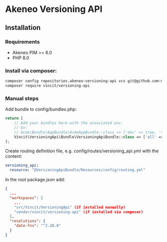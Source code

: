 # Akeneo Versioning API
## Installation
### Requirements
* Akeneo PIM >= 6.0
* PHP 8.0
### Install via composer:
```bash
composer config repositories.akeneo-versioning-api vcs git@github.com:mediataivas/akeneo-versioning-api.git
composer require vincit/versioning-api
```
### Manual steps
Add bundle to config/bundles.php:
```php
return [
    // Add your bundles here with the associated env.
    // Ex:
    // Acme\Bundle\AppBundle\AcmeAppBundle::class => ['dev' => true, 'test' => true, 'prod' => true]
    Vincit\VersioningApi\Bundle\VersioningApiBundle::class => ['all' => true]
];
```
Create routing definition file, e.g. config/routes/versioning_api.yml with the content:
```yaml
versioning_api:
  resource: "@VersioningApiBundle/Resources/config/routing.yml"
```
In the root package.json add:
```json
{
  ...
  "workspaces": [
    ...
    "src/Vincit/VersioningApi" (if installed manually)
    "vendor/vincit/versioning-api" (if installed via composer)
  ],
  "resolutions": {
    "date-fns": "^2.28.0"
  }        
}
```
